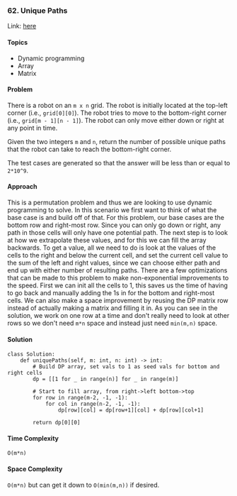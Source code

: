 ### 62. Unique Paths

Link: [here](https://leetcode.com/problems/unique-paths/description/)

#### Topics
- Dynamic programming
- Array
- Matrix

#### Problem
There is a robot on an `m x n` grid. The robot is initially located at the top-left corner (i.e., `grid[0][0]`). The robot tries to move to the bottom-right corner (i.e., `grid[m - 1][n - 1]`). The robot can only move either down or right at any point in time.

Given the two integers `m` and `n`, return the number of possible unique paths that the robot can take to reach the bottom-right corner.

The test cases are generated so that the answer will be less than or equal to `2*10^9`.

#### Approach
This is a permutation problem and thus we are looking to use dynamic programming to solve. In this scenario we first want to think of what the base case is and build off of that. 
For this problem, our base cases are the bottom row and right-most row. Since you can only go down or right, any path in those cells will only have one potential path. 
The next step is to look at how we extrapolate these values, and for this we can fill the array backwards. To get a value, all we need to do is look at the values of the cells to the right and below the current cell, and set the current cell value to the sum of the left and right values, since we can choose either path and end up with either number of resulting paths.
There are a few optimizations that can be made to this problem to make non-exponential improvements to the speed. First we can init all the cells to 1, this saves us the time of having to go back and manually adding the 1s in for the bottom and right-most cells. 
We can also make a space improvement by reusing the DP matrix row instead of actually making a matrix and filling it in. As you can see in the solution, we work on one row at a time and don't really need to look at other rows so we don't need `m*n` space and instead just need `min(m,n)` space.

#### Solution
```
class Solution:
    def uniquePaths(self, m: int, n: int) -> int:
        # Build DP array, set vals to 1 as seed vals for bottom and right cells
        dp = [[1 for _ in range(n)] for _ in range(m)]
        
        # Start to fill array, from right->left bottom->top
        for row in range(m-2, -1, -1):
            for col in range(n-2, -1, -1):
                dp[row][col] = dp[row+1][col] + dp[row][col+1]
        
        return dp[0][0]
```

#### Time Complexity
`O(m*n)`

#### Space Complexity
`O(m*n)` but can get it down to `O(min(m,n))` if desired.

